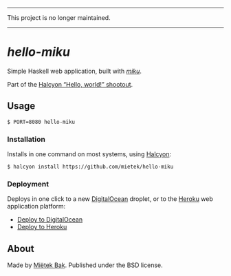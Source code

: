 -------------------------------------------------------------------------------

This project is no longer maintained.

-------------------------------------------------------------------------------


_hello-miku_
============

Simple Haskell web application, built with [_miku_](https://hackage.haskell.org/package/miku).

Part of the [Halcyon “Hello, world!” shootout](https://halcyon.sh/shootout/).


Usage
-----

```
$ PORT=8080 hello-miku
```


### Installation

Installs in one command on most systems, using [Halcyon](https://halcyon.sh/):

```
$ halcyon install https://github.com/mietek/hello-miku
```


### Deployment

Deploys in one click to a new [DigitalOcean](https://digitalocean.com/) droplet, or to the [Heroku](https://heroku.com/) web application platform:

- [Deploy to DigitalOcean](https://halcyon.sh/deploy/?url=https://github.com/mietek/hello-miku)
- [Deploy to Heroku](https://heroku.com/deploy?template=https://github.com/mietek/hello-miku)


About
-----

Made by [Miëtek Bak](https://mietek.io/).  Published under the BSD license.
